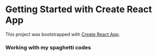 # Getting Started with Create React App

This project was bootstrapped with [Create React App](https://github.com/facebook/create-react-app).

### Working with my spaghetti codes
